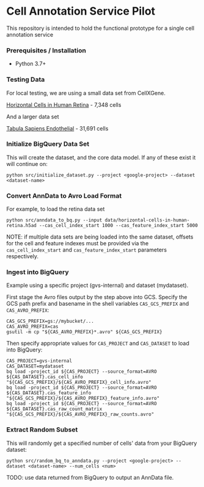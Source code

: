 # Cell Annotation Service Pilot

This repository is intended to hold the functional prototype for a single cell annotation service

### Prerequisites / Installation

 - Python 3.7+
 
### Testing Data

For local testing, we are using a small data set from CellXGene.

[Horizontal Cells in Human Retina](https://cellxgene.cziscience.com/collections/af893e86-8e9f-41f1-a474-ef05359b1fb7) - 7,348 cells

And a larger data set

[Tabula Sapiens Endothelial](https://cellxgene.cziscience.com/collections/e5f58829-1a66-40b5-a624-9046778e74f5) -  31,691 cells

### Initialize BigQuery Data Set

This will create the dataset, and the core data model.  If any of these exist it will continue on:

```
python src/initialize_dataset.py --project <google-project> --dataset <dataset-name>
```

### Convert AnnData to Avro Load Format

For example, to load the retina data set

```
python src/anndata_to_bq.py --input data/horizontal-cells-in-human-retina.h5ad --cas_cell_index_start 1000 --cas_feature_index_start 5000
```

NOTE: if multiple data sets are being loaded into the same dataset, offsets for the cell and feature indexes must be provided via the `cas_cell_index_start` and `cas_feature_index_start` parameters respectively.

### Ingest into BigQuery

Example using a specific project (gvs-internal) and dataset (mydataset).

First stage the Avro files output by the step above into GCS. Specify the GCS path prefix and basename in the shell
variables `CAS_GCS_PREFIX` and `CAS_AVRO_PREFIX`:

```
CAS_GCS_PREFIX=gs://mybucket/...
CAS_AVRO_PREFIX=cas
gsutil -m cp "${CAS_AVRO_PREFIX}*.avro" ${CAS_GCS_PREFIX}
```

Then specify appropriate values for `CAS_PROJECT` and `CAS_DATASET` to load into BigQuery:

```
CAS_PROJECT=gvs-internal
CAS_DATASET=mydataset
bq load -project_id ${CAS_PROJECT} --source_format=AVRO ${CAS_DATASET}.cas_cell_info "${CAS_GCS_PREFIX}/${CAS_AVRO_PREFIX}_cell_info.avro"
bq load -project_id ${CAS_PROJECT} --source_format=AVRO ${CAS_DATASET}.cas_feature_info "${CAS_GCS_PREFIX}/${CAS_AVRO_PREFIX}_feature_info.avro"
bq load -project_id ${CAS_PROJECT} --source_format=AVRO ${CAS_DATASET}.cas_raw_count_matrix "${CAS_GCS_PREFIX}/${CAS_AVRO_PREFIX}_raw_counts.avro"
```

### Extract Random Subset

This will randomly get a specified number of cells' data from your BigQuery dataset:

```
python src/random_bq_to_anndata.py --project <google-project> --dataset <dataset-name> --num_cells <num>
```

TODO: use data returned from BigQuery to output an AnnData file.
